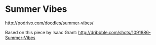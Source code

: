 # Summer Vibes
http://podrivo.com/doodles/summer-vibes/

Based on this piece by Isaac Grant: http://dribbble.com/shots/1091886-Summer-Vibes
